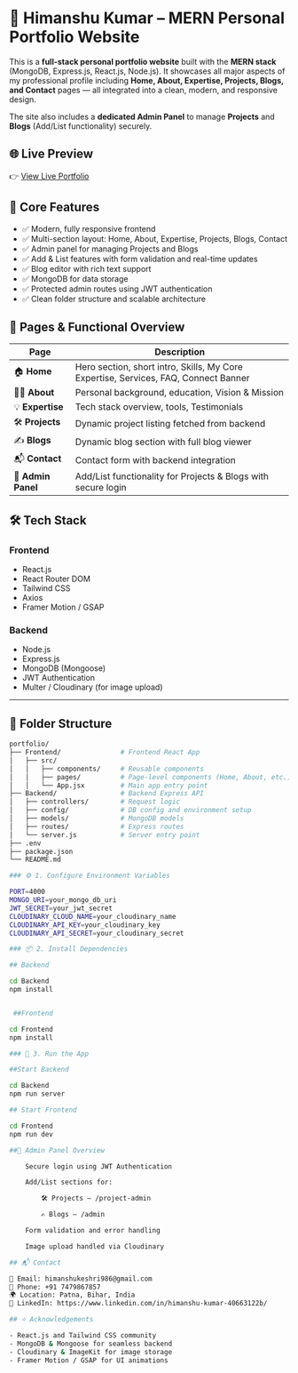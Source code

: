 # 🚀 Himanshu Kumar – MERN Personal Portfolio Website

This is a **full-stack personal portfolio website** built with the **MERN stack** (MongoDB, Express.js, React.js, Node.js). It showcases all major aspects of my professional profile including **Home, About, Expertise, Projects, Blogs, and Contact** pages — all integrated into a clean, modern, and responsive design.

The site also includes a **dedicated Admin Panel** to manage **Projects** and **Blogs** (Add/List functionality) securely.



## 🌐 Live Preview

👉 [View Live Portfolio](https://mern-portfolio-website-flame.vercel.app/)



## 🧩 Core Features

- ✅ Modern, fully responsive frontend  
- ✅ Multi-section layout: Home, About, Expertise, Projects, Blogs, Contact  
- ✅ Admin panel for managing Projects and Blogs  
- ✅ Add & List features with form validation and real-time updates  
- ✅ Blog editor with rich text support  
- ✅ MongoDB for data storage  
- ✅ Protected admin routes using JWT authentication  
- ✅ Clean folder structure and scalable architecture  



## 🧠 Pages & Functional Overview

| Page             | Description                                                                 |
|------------------|-----------------------------------------------------------------------------|
| 🏠 **Home**       | Hero section, short intro, Skills, My Core Expertise, Services, FAQ, Connect Banner |
| 🙋‍♂️ **About**      | Personal background, education, Vision & Mission                           |
| 💡 **Expertise**  | Tech stack overview, tools, Testimonials                                   |
| 🛠 **Projects**    | Dynamic project listing fetched from backend                               |
| ✍️ **Blogs**       | Dynamic blog section with full blog viewer                                |
| 📬 **Contact**     | Contact form with backend integration                                      |
| 🔐 **Admin Panel** | Add/List functionality for Projects & Blogs with secure login              |



## 🛠️ Tech Stack

### Frontend
- React.js
- React Router DOM
- Tailwind CSS
- Axios
- Framer Motion / GSAP

### Backend
- Node.js
- Express.js
- MongoDB (Mongoose)
- JWT Authentication
- Multer / Cloudinary (for image upload)

---

## 📁 Folder Structure

```bash
portfolio/
├── Frontend/               # Frontend React App
│   ├── src/
│   │   ├── components/     # Reusable components
│   │   ├── pages/          # Page-level components (Home, About, etc.)
│   │   └── App.jsx         # Main app entry point
├── Backend/                # Backend Express API
│   ├── controllers/        # Request logic
│   ├── config/             # DB config and environment setup
│   ├── models/             # MongoDB models
│   ├── routes/             # Express routes
│   └── server.js           # Server entry point
├── .env
├── package.json
└── README.md

### ⚙️ 1. Configure Environment Variables

PORT=4000
MONGO_URI=your_mongo_db_uri
JWT_SECRET=your_jwt_secret
CLOUDINARY_CLOUD_NAME=your_cloudinary_name
CLOUDINARY_API_KEY=your_cloudinary_key
CLOUDINARY_API_SECRET=your_cloudinary_secret

### 📦 2. Install Dependencies

## Backend

cd Backend
npm install


 ##Frontend

cd Frontend
npm install

### 🚀 3. Run the App

##Start Backend

cd Backend
npm run server

## Start Frontend

cd Frontend
npm run dev

##🔐 Admin Panel Overview

    Secure login using JWT Authentication

    Add/List sections for:

        🛠 Projects – /project-admin

        ✍️ Blogs – /admin

    Form validation and error handling

    Image upload handled via Cloudinary

## 📬 Contact

📧 Email: himanshukeshri986@gmail.com
📱 Phone: +91 7479867857
🌍 Location: Patna, Bihar, India
🔗 LinkedIn: https://www.linkedin.com/in/himanshu-kumar-40663122b/

## ⭐ Acknowledgements

- React.js and Tailwind CSS community
- MongoDB & Mongoose for seamless backend
- Cloudinary & ImageKit for image storage
- Framer Motion / GSAP for UI animations
